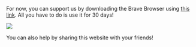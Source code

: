 For now, you can support us by downloading the Brave Browser using <a href="https://brave.com/hol297" target="_blank">this link</a>. All you have to do is use it for 30 days!

<!-- [![Brave Banner](/images/brave-banner.png)](https://brave.com/hol297) -->

<div>
  <a href="https://brave.com/hol297" target="_blank">
    <img src="images/brave-banner.png">
  </a>
</div>

You can also help by sharing this website with your friends!